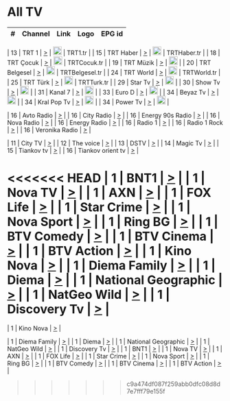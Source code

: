 <h1>All TV</h1>

| #   | Channel        | Link  | Logo | EPG id |
|:---:|:--------------:|:-----:|:----:|:------:|

| 13  | TRT 1            | [>](https://tv-trt1.medya.trt.com.tr/master.m3u8) | <img height="20" src="https://i.imgur.com/j786OLG.png"/> | TRT1.tr |
| 15  | TRT Haber        | [>](https://tv-trthaber.medya.trt.com.tr/master.m3u8) | <img height="20" src="https://i.imgur.com/OVfo8Ab.png"/> | TRTHaber.tr |
| 18  | TRT Çocuk        | [>](https://tv-trtcocuk.medya.trt.com.tr/master.m3u8) | <img height="20" src="https://i.imgur.com/QLFmD6d.png"/> | TRTCocuk.tr |
| 19  | TRT Müzik        | [>](https://tv-trtmuzik.medya.trt.com.tr/master.m3u8) | <img height="20" src="https://i.imgur.com/fIVFCEd.png"/> |
| 20  | TRT Belgesel     | [>](https://tv-trtbelgesel.medya.trt.com.tr/master.m3u8) | <img height="20" src="https://i.imgur.com/MGO87pe.png"/> | TRTBelgesel.tr |
| 24  | TRT World        | [>](https://tv-trtworld.medya.trt.com.tr/master.m3u8) | <img height="20" src="https://i.imgur.com/JEA2xpv.png"/> | TRTWorld.tr |
| 25  | TRT Türk         | [>](https://tv-trtturk.medya.trt.com.tr/master.m3u8) | <img height="20" src="https://i.imgur.com/OSTOQNw.png"/> | TRTTurk.tr |
| 29  | Star Tv   | [>](https://dogus-live.daioncdn.net/startv/startv_360p.m3u8) | <img height="20" src="https://i.imgur.com/IebUZx1.png"/> |
| 30  | Show Tv     | [>](https://ciner-live.daioncdn.net/showtv/showtv.m3u8) | <img height="20" src="https://i.imgur.com/IebUZx1.png"/> |
| 31  | Kanal 7     | [>](https://kanal7-live.daioncdn.net/kanal7/kanal7.m3u8) | <img height="20" src="https://i.imgur.com/IebUZx1.png"/> |
| 33  | Euro D    | [>](https://www.youtube.com/user/KanalD/live) | <img height="20" src="https://i.imgur.com/IebUZx1.png"/> |
| 34  | Beyaz Tv     | [>](https://beyaztv-live.daioncdn.net/beyaztv/beyaztv.m3u8) | <img height="20" src="https://i.imgur.com/IebUZx1.png"/> |
| 34  | Kral Pop Tv     | [>](https://www.youtube.com/watch?v=GuFTuKoXepw) | <img height="20" src="https://i.imgur.com/IebUZx1.png"/> |
| 34  | Power Tv     | [>](https://livetv.powerapp.com.tr/powerTV/powerhd.smil/chunklist.m3u8) | <img height="20" src="https://i.imgur.com/IebUZx1.png"/> |

| 16  | Avto Radio | [>](http://stream.metacast.eu/avtoradio.mp3.m3u) |
| 16  | City Radio | [>](http://stream.metacast.eu/city.aac.m3u) |
| 16  | Energy 90s Radio | [>](http://stream.metacast.eu/energy-90s.m3u) |
| 16  | Nova Radio | [>](http://stream.metacast.eu/nova.aac.m3u) |
| 16  | Energy Radio | [>](http://stream.metacast.eu/nrj.aac.m3u) |
| 16  | Radio 1 | [>](http://stream.metacast.eu/radio1.aac.m3u) |
| 16  | Radio 1 Rock | [>](http://stream.metacast.eu/radio1rock.aac.m3u) |
| 16  | Veronika Radio | [>](http://stream.metacast.eu/veronika.aac.m3u) |

| 11  | City TV | [>](https://tv.city.bg/play/tshls/citytv/index.m3u8) |
| 12  | The voice | [>](https://bss1.neterra.tv/thevoice/thevoice.m3u8) |
| 13  | DSTV | [>](http://46.249.95.140:8081/hls/data.m3u8) |
| 14  | Magic Tv | [>](https://bss1.neterra.tv/magictv/magictv.m3u8) |
| 15  | Tiankov tv | [>](https://streamer103.neterra.tv/tiankov-folk/live.m3u8) |
| 16  | Tiankov orient tv | [>](https://streamer103.neterra.tv/tiankov-orient/live.m3u8) |

<<<<<<< HEAD
| 1 | BNT1 | [>](https://ymkaya.xyz:49317/tv/bnt1/playlist.m3u8?wmsAuthSign=c2VydmVyX3RpbWU9MS8xNC8yMDI1IDg6Mzg6MDkgQU0maGFzaF92YWx1ZT0yd3dQLzMzT05PVlVkcVpEQ0hiaFBRPT0mdmFsaWRtaW51dGVzPTYw) |
| 1 | Nova TV | [>](https://ymkaya.xyz:49317/tv/novatv/playlist.m3u8?wmsAuthSign=c2VydmVyX3RpbWU9MS8xNC8yMDI1IDg6Mzg6MTkgQU0maGFzaF92YWx1ZT1CZVB2V0dLeExINU9KT1crdldXSldBPT0mdmFsaWRtaW51dGVzPTYw) |
| 1 | AXN | [>](https://ymkaya.xyz:49317/tv/axn/playlist.m3u8?wmsAuthSign=c2VydmVyX3RpbWU9MS8xNC8yMDI1IDg6Mzg6MjkgQU0maGFzaF92YWx1ZT1tNTFLQWZudkxLTG15S1ZFbmxaaTh3PT0mdmFsaWRtaW51dGVzPTYw) |
| 1 | FOX Life | [>](https://ymkaya.xyz:49317/tv/foxlife/playlist.m3u8?wmsAuthSign=c2VydmVyX3RpbWU9MS8xNC8yMDI1IDg6Mzg6NDAgQU0maGFzaF92YWx1ZT1DYmNrc0ltbkdxWUh5OWhKSUYveGJ3PT0mdmFsaWRtaW51dGVzPTYw) |
| 1 | Star Crime | [>](https://ymkaya.xyz:49317/tv/foxcrime/playlist.m3u8?wmsAuthSign=c2VydmVyX3RpbWU9MS8xNC8yMDI1IDg6Mzg6NTAgQU0maGFzaF92YWx1ZT13SkIrWk4waktLSHlYVUYyTlQ2VlRRPT0mdmFsaWRtaW51dGVzPTYw) |
| 1 | Nova Sport | [>](https://ymkaya.xyz:49317/tv/novasport/playlist.m3u8?wmsAuthSign=c2VydmVyX3RpbWU9MS8xNC8yMDI1IDg6Mzk6MDEgQU0maGFzaF92YWx1ZT1nTU45by9WUUVYNzlmY2lJTit0aCtnPT0mdmFsaWRtaW51dGVzPTYw) |
| 1 | Ring BG | [>](https://ymkaya.xyz:49317/tv/ringbg/playlist.m3u8?wmsAuthSign=c2VydmVyX3RpbWU9MS8xNC8yMDI1IDg6Mzk6MTEgQU0maGFzaF92YWx1ZT1oVm1MdDdBR3hwOXRIMVZjdnUvbHl3PT0mdmFsaWRtaW51dGVzPTYw) |
| 1 | BTV Comedy | [>](https://ymkaya.xyz:49317/tv/btvcomedy/playlist.m3u8?wmsAuthSign=c2VydmVyX3RpbWU9MS8xNC8yMDI1IDg6Mzk6MjEgQU0maGFzaF92YWx1ZT1lR1hYbFlnSGZGQzdhekF0Z294MC9RPT0mdmFsaWRtaW51dGVzPTYw) |
| 1 | BTV Cinema | [>](https://ymkaya.xyz:49317/tv/btvcinema/playlist.m3u8?wmsAuthSign=c2VydmVyX3RpbWU9MS8xNC8yMDI1IDg6Mzk6MzEgQU0maGFzaF92YWx1ZT1OUnVNQzFLYmZXbEQ3bkJ3dFhzN1F3PT0mdmFsaWRtaW51dGVzPTYw) |
| 1 | BTV Action | [>](https://ymkaya.xyz:49317/tv/btvaction/playlist.m3u8?wmsAuthSign=c2VydmVyX3RpbWU9MS8xNC8yMDI1IDg6Mzk6NDEgQU0maGFzaF92YWx1ZT1vWGVmNHVINXo3c1hlL0U0NTY1Qmp3PT0mdmFsaWRtaW51dGVzPTYw) |
| 1 | Kino Nova | [>](https://ymkaya.xyz:49317/tv/kinonova/playlist.m3u8?wmsAuthSign=c2VydmVyX3RpbWU9MS8xNC8yMDI1IDg6Mzk6NTEgQU0maGFzaF92YWx1ZT1GN0s4OGRuK01wcERWMXZxNXdzdFR3PT0mdmFsaWRtaW51dGVzPTYw) |
| 1 | Diema Family | [>](https://ymkaya.xyz:49317/tv/diemafamily/playlist.m3u8?wmsAuthSign=c2VydmVyX3RpbWU9MS8xNC8yMDI1IDg6NDA6MDEgQU0maGFzaF92YWx1ZT1hcnYrZEU0dEszelFXWlNCd0lpNVZnPT0mdmFsaWRtaW51dGVzPTYw) |
| 1 | Diema | [>](https://ymkaya.xyz:49317/tv/diema/playlist.m3u8?wmsAuthSign=c2VydmVyX3RpbWU9MS8xNC8yMDI1IDg6NDA6MTEgQU0maGFzaF92YWx1ZT1oc29veGxwd1p4SjlpdUN6TkVNYlNnPT0mdmFsaWRtaW51dGVzPTYw) |
| 1 | National Geographic | [>](https://ymkaya.xyz:49317/tv/natgeo/playlist.m3u8?wmsAuthSign=c2VydmVyX3RpbWU9MS8xNC8yMDI1IDg6NDE6MDkgQU0maGFzaF92YWx1ZT1LM2RXM0VHa2E5UlNISStoaUkzOVVnPT0mdmFsaWRtaW51dGVzPTYw) |
| 1 | NatGeo Wild | [>](https://ymkaya.xyz:49317/tv/natgeowild/playlist.m3u8?wmsAuthSign=c2VydmVyX3RpbWU9MS8xNC8yMDI1IDg6NDE6MTkgQU0maGFzaF92YWx1ZT1mSGp1UDY2Zzg2UHJwWWdrOEhObDN3PT0mdmFsaWRtaW51dGVzPTYw) |
| 1 | Discovery Tv | [>](https://ymkaya.xyz:49317/tv/discovery/playlist.m3u8?wmsAuthSign=c2VydmVyX3RpbWU9MS8xNC8yMDI1IDg6NDE6MjkgQU0maGFzaF92YWx1ZT0xNDhuYTNaRFh5Vlh0dno0aXRyMElBPT0mdmFsaWRtaW51dGVzPTYw) |
=======


| 1 | Kino Nova | [>](https://ymkaya.xyz:11336/tv/kinonova/playlist.m3u8?wmsAuthSign=c2VydmVyX3RpbWU9MS8yLzIwMjUgNDo0MDoyMCBBTSZoYXNoX3ZhbHVlPWlFS1FrWEtMMVRFM3l5YklUWUJQUHc9PSZ2YWxpZG1pbnV0ZXM9NjA=) |

| 1 | Diema Family | [>](https://ymkaya.xyz:11336/tv/diemafamily/playlist.m3u8?wmsAuthSign=c2VydmVyX3RpbWU9MS8yLzIwMjUgNDo0MDozMCBBTSZoYXNoX3ZhbHVlPUVUaTVKTldvZTF5WVVCM0YwL21kaXc9PSZ2YWxpZG1pbnV0ZXM9NjA=) |
| 1 | Diema | [>](https://ymkaya.xyz:11336/tv/diema/playlist.m3u8?wmsAuthSign=c2VydmVyX3RpbWU9MS8yLzIwMjUgNDo0MDo0MCBBTSZoYXNoX3ZhbHVlPVlYMWVJT2NuUjNpUTBsaytEUFFOS2c9PSZ2YWxpZG1pbnV0ZXM9NjA=) |
| 1 | National Geographic | [>](https://ymkaya.xyz:11336/tv/natgeo/playlist.m3u8?wmsAuthSign=c2VydmVyX3RpbWU9MS8yLzIwMjUgNDo0MTo0MSBBTSZoYXNoX3ZhbHVlPTJQTlVmcG5nYWx0M013eUhGRGxnd0E9PSZ2YWxpZG1pbnV0ZXM9NjA=) |
| 1 | NatGeo Wild | [>](https://ymkaya.xyz:11336/tv/natgeowild/playlist.m3u8?wmsAuthSign=c2VydmVyX3RpbWU9MS8yLzIwMjUgNDo0MTo1MSBBTSZoYXNoX3ZhbHVlPVl1OXZaTTliN0hGWEN3eDBYd1duNkE9PSZ2YWxpZG1pbnV0ZXM9NjA=) |
| 1 | Discovery Tv | [>](https://ymkaya.xyz:11336/tv/discovery/playlist.m3u8?wmsAuthSign=c2VydmVyX3RpbWU9MS8yLzIwMjUgNDo0MjowMSBBTSZoYXNoX3ZhbHVlPWtBQmdLNlY2RmQwWElzMVYzSDJyVkE9PSZ2YWxpZG1pbnV0ZXM9NjA=) |
| 1 | BNT1 | [>](https://ymkaya.xyz:11336/tv/bnt1/playlist.m3u8?wmsAuthSign=c2VydmVyX3RpbWU9MS8yLzIwMjUgNDozODozOCBBTSZoYXNoX3ZhbHVlPVVrMVlRQXpJWlhYeUh6ZFVpSC9NMUE9PSZ2YWxpZG1pbnV0ZXM9NjA=) |
| 1 | Nova TV | [>](https://ymkaya.xyz:11336/tv/novatv/playlist.m3u8?wmsAuthSign=c2VydmVyX3RpbWU9MS8yLzIwMjUgNDozODo0OCBBTSZoYXNoX3ZhbHVlPUVxQjh1a0ZzYkVGZU8zZDFGTzdreVE9PSZ2YWxpZG1pbnV0ZXM9NjA=) |
| 1 | AXN | [>](https://ymkaya.xyz:11336/tv/axn/playlist.m3u8?wmsAuthSign=c2VydmVyX3RpbWU9MS8yLzIwMjUgNDozODo1OCBBTSZoYXNoX3ZhbHVlPUpkWStGY1hkNXhaOVpPZ0thQ0FZL3c9PSZ2YWxpZG1pbnV0ZXM9NjA=) |
| 1 | FOX Life | [>](https://ymkaya.xyz:11336/tv/foxlife/playlist.m3u8?wmsAuthSign=c2VydmVyX3RpbWU9MS8yLzIwMjUgNDozOToxMCBBTSZoYXNoX3ZhbHVlPWt1ZDc1T3AzYlZDTjJnSy9TU0xJZlE9PSZ2YWxpZG1pbnV0ZXM9NjA=) |
| 1 | Star Crime | [>](https://ymkaya.xyz:11336/tv/foxcrime/playlist.m3u8?wmsAuthSign=c2VydmVyX3RpbWU9MS8yLzIwMjUgNDozOToyMCBBTSZoYXNoX3ZhbHVlPXIwVU45Nm9FR1l2enNkTG9TanBxbmc9PSZ2YWxpZG1pbnV0ZXM9NjA=) |
| 1 | Nova Sport | [>](https://ymkaya.xyz:11336/tv/novasport/playlist.m3u8?wmsAuthSign=c2VydmVyX3RpbWU9MS8yLzIwMjUgNDozOTozMCBBTSZoYXNoX3ZhbHVlPXlSZ0UxazVaM0xhSmc0NmR4T0c1T2c9PSZ2YWxpZG1pbnV0ZXM9NjA=) |
| 1 | Ring BG | [>](https://ymkaya.xyz:11336/tv/ringbg/playlist.m3u8?wmsAuthSign=c2VydmVyX3RpbWU9MS8yLzIwMjUgNDozOTo0MCBBTSZoYXNoX3ZhbHVlPTR4aUlFNHVUYWN4enY1WkVuOFZma2c9PSZ2YWxpZG1pbnV0ZXM9NjA=) |
| 1 | BTV Comedy | [>](https://ymkaya.xyz:11336/tv/btvcomedy/playlist.m3u8?wmsAuthSign=c2VydmVyX3RpbWU9MS8yLzIwMjUgNDozOTo1MCBBTSZoYXNoX3ZhbHVlPUtrMTJ2RHNTTUU1RFp1ZkVOdXFSK3c9PSZ2YWxpZG1pbnV0ZXM9NjA=) |
| 1 | BTV Cinema | [>](https://ymkaya.xyz:11336/tv/btvcinema/playlist.m3u8?wmsAuthSign=c2VydmVyX3RpbWU9MS8yLzIwMjUgNDozOTo1OSBBTSZoYXNoX3ZhbHVlPTZWcU9FZW56cG1NM1lrYy8xNE5NeHc9PSZ2YWxpZG1pbnV0ZXM9NjA=) |
| 1 | BTV Action | [>](https://ymkaya.xyz:11336/tv/btvaction/playlist.m3u8?wmsAuthSign=c2VydmVyX3RpbWU9MS8yLzIwMjUgNDo0MDoxMCBBTSZoYXNoX3ZhbHVlPUlDd0ErRkZVWThyMVZwR3c2REdGZ3c9PSZ2YWxpZG1pbnV0ZXM9NjA=) |
>>>>>>> c9a474df087f259abb0dfc08d8d7e7fff79e155f
